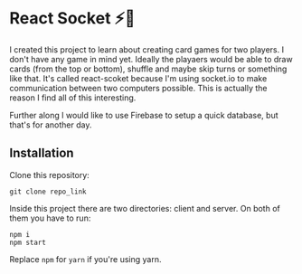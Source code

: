 # React Socket ⚡🔌

I created this project to learn about creating card games for two players. I don't have any game in mind yet. Ideally the playaers would be able to draw cards (from the top or bottom), shuffle and maybe skip turns or something like that. It's called react-scoket because I'm using socket.io to make communication between two computers possible. This is actually the reason I find all of this interesting.

Further along I would like to use Firebase to setup a quick database, but that's for another day.

## Installation

Clone this repository:

```
git clone repo_link
```

Inside this project there are two directories: client and server. On both of them you have to run:

```
npm i
npm start
```

Replace `npm` for `yarn` if you're using yarn.
